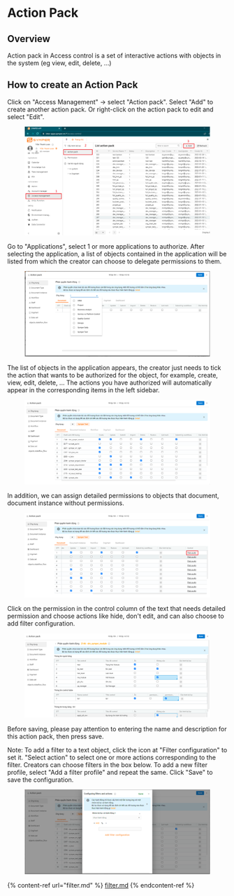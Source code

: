 # Action Pack

## Overview

Action pack in Access control is a set of interactive actions with objects in the system (eg view, edit, delete, ...)

## How to create an Action Pack

Click on "Access Management" -> select "Action pack". Select "Add" to create another action pack. Or right-click on the action pack to edit and select "Edit".

<figure><img src="../../.gitbook/assets/image (65).png" alt=""><figcaption></figcaption></figure>

Go to "Applications", select 1 or more applications to authorize. After selecting the application, a list of objects contained in the application will be listed from which the creator can choose to delegate permissions to them.

<figure><img src="../../.gitbook/assets/image (17) (1).png" alt=""><figcaption></figcaption></figure>

The list of objects in the application appears, the creator just needs to tick the action that wants to be authorized for the object, for example, create, view, edit, delete, ... The actions you have authorized will automatically appear in the corresponding items in the left sidebar.

<figure><img src="../../.gitbook/assets/image (29).png" alt=""><figcaption></figcaption></figure>

In addition, we can assign detailed permissions to objects that document, document instance without permissions.

<figure><img src="../../.gitbook/assets/image (11) (2).png" alt=""><figcaption></figcaption></figure>

Click on the permission in the control column of the text that needs detailed permission and choose actions like hide, don't edit, and can also choose to add filter configuration.

<figure><img src="../../.gitbook/assets/image (45).png" alt=""><figcaption></figcaption></figure>

Before saving, please pay attention to entering the name and description for this action pack, then press save.

Note: To add a filter to a text object, click the icon at "Filter configuration" to set it. "Select action" to select one or more actions corresponding to the filter. Creators can choose filters in the box below. To add a new filter profile, select "Add a filter profile" and repeat the same. Click "Save" to save the configuration.

<figure><img src="../../.gitbook/assets/image (32).png" alt=""><figcaption></figcaption></figure>

{% content-ref url="filter.md" %}
[filter.md](filter.md)
{% endcontent-ref %}
